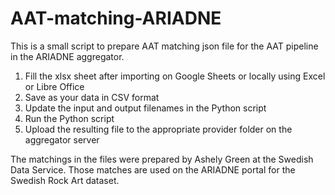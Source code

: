 # AAT-matching-ARIADNE

This is a small script to prepare AAT matching json file for the AAT pipeline in the ARIADNE aggregator.

1) Fill the xlsx sheet after importing on Google Sheets or locally using Excel or Libre Office
2) Save as your data in CSV format
3) Update the input and output filenames in the Python script
4) Run the Python script
5) Upload the resulting file to the appropriate provider folder on the aggregator server

The matchings in the files were prepared by Ashely Green at the Swedish Data Service. Those matches are used on the ARIADNE portal for the Swedish Rock Art dataset.
